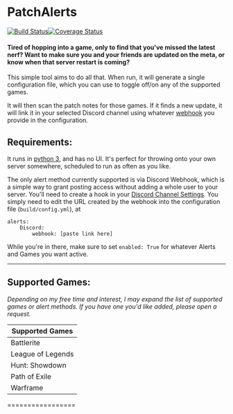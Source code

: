 # PatchAlerts
[![Build Status](https://travis-ci.org/shadowmoose/PatchAlerts.svg?branch=master)](https://travis-ci.org/shadowmoose/PatchAlerts)[![Coverage Status](https://coveralls.io/repos/github/shadowmoose/PatchAlerts/badge.svg?branch=master)](https://coveralls.io/github/shadowmoose/PatchAlerts?branch=master)

#### Tired of hopping into a game, only to find that you've missed the latest nerf? Want to make sure you and your friends are updated on the meta, or know when that server restart is coming?

This simple tool aims to do all that. When run, it will generate a single configuration file, which you can use to toggle off/on any of the supported games. 

It will then scan the patch notes for those games. If it finds a new update, it will link it in your selected Discord channel using whatever [webhook](https://support.discordapp.com/hc/en-us/articles/228383668-Intro-to-Webhooks) you provide in the configuration.

## Requirements:

It runs in [python 3](https://travis-ci.org/shadowmoose/PatchAlerts), and has no UI. It's perfect for throwing onto your own server somewhere, scheduled to run as often as you like. 

The only alert method currently supported is via Discord Webhook, which is a simple way to grant posting access without adding a whole user to your server. You'll need to create a hook in your [Discord Channel Settings](https://support.discordapp.com/hc/en-us/articles/228383668-Intro-to-Webhooks). You simply need to edit the URL created by the webhook into the configuration file (```build/config.yml```), at 
```
alerts: 
    Discord: 
        webhook: [paste link here]
```

While you're in there, make sure to set ```enabled: True``` for whatever Alerts and Games you want active.

-----------------
## Supported Games:
*Depending on my free time and interest, I may expand the list of supported games or alert methods. If you have one you'd like added, please open a request.*

| Supported Games |
| ------------- |
| Battlerite |
| League of Legends |
| Hunt: Showdown |
| Path of Exile |
| Warframe |

=================

